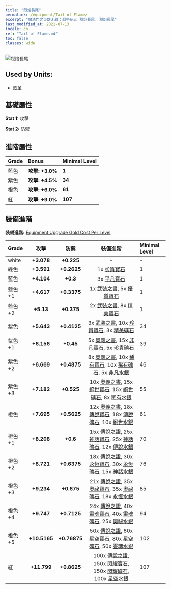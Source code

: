 ```yaml
---
title: "烈焰長尾"
permalink: /equipment/Tail of Flame/
excerpt: "魔法门之英雄无敌：战争纪元 烈焰長尾. 烈焰長尾"
last_modified_at: 2021-07-13
locale: cn
ref: "Tail of Flame.md"
toc: false
classes: wide
---
```


  ![烈焰長尾](/images/e/e_5023.png)

## Used by Units:

* [歌革](/cn/units/Gog/) 


## 基礎屬性
 **Stat 1:** 攻擊

 **Stat 2:** 防禦

## 進階屬性

  |     Grade    |   Bonus | Minimal Level | 
  |:-------------|:--------|:--------------| 
  | 藍色 | **攻擊: +3.0%** | **1** | 
  | 紫色 | **攻擊: +4.5%** | **34** | 
  | 橙色 | **攻擊: +6.0%** | **61** | 
  | 紅 | **攻擊: +9.0%** | **107** | 


## 裝備進階
 **裝備進階:** [Equipment Upgrade Gold Cost Per Level](/equipment/EquipmentUpgradeCostPerLevel/) 

  |          Grade      | 攻擊 | 防禦 | 裝備進階 | Minimal Level |
  |:--------------------|:---------:|:---------:|:----------------:|:--------------|
  | white | **+3.078** | **+0.225** | - | - |
  | 綠色 | **+3.591** | **+0.2625** | 1x [劣質寶石](/cn/Items/mat_4/) | 1 |
  | 藍色 | **+4.104** | **+0.3** | 3x [平凡寶石](/cn/Items/mat_10/) | 1 |
  | 藍色 +1 | **+4.617** | **+0.3375** | 1x [武裝之書](/cn/Items/mat_18/), 5x [優質寶石](/cn/Items/mat_16/) | 1 |
  | 藍色 +2 | **+5.13** | **+0.375** | 2x [武裝之書](/cn/Items/mat_25/), 8x [精美寶石](/cn/Items/mat_23/) | 1 |
  | 紫色 | **+5.643** | **+0.4125** | 3x [武裝之書](/cn/Items/mat_32/), 10x [珍貴寶石](/cn/Items/mat_30/), 3x [精美礦石](/cn/Items/mat_19/) | 34 |
  | 紫色 +1 | **+6.156** | **+0.45** | 5x [奧義之書](/cn/Items/mat_39/), 15x [非凡寶石](/cn/Items/mat_37/), 5x [珍貴礦石](/cn/Items/mat_26/) | 39 |
  | 紫色 +2 | **+6.669** | **+0.4875** | 8x [奧義之書](/cn/Items/mat_46/), 10x [稀有寶石](/cn/Items/mat_44/), 10x [稀有礦石](/cn/Items/mat_40/), 5x [非凡水銀](/cn/Items/mat_35/) | 46 |
  | 紫色 +3 | **+7.182** | **+0.525** | 10x [奧義之書](/cn/Items/mat_53/), 15x [絕世寶石](/cn/Items/mat_51/), 15x [絕世礦石](/cn/Items/mat_47/), 8x [稀有水銀](/cn/Items/mat_42/) | 55 |
  | 橙色 | **+7.695** | **+0.5625** | 12x [奧義之書](/cn/Items/mat_60/), 18x [傳說寶石](/cn/Items/mat_58/), 18x [傳說礦石](/cn/Items/mat_54/), 10x [絕世水銀](/cn/Items/mat_49/) | 61 |
  | 橙色 +1 | **+8.208** | **+0.6** | 15x [傳說之證](/cn/Items/mat_67/), 25x [神話寶石](/cn/Items/mat_65/), 25x [神話礦石](/cn/Items/mat_61/), 12x [傳說水銀](/cn/Items/mat_56/) | 70 |
  | 橙色 +2 | **+8.721** | **+0.6375** | 18x [傳說之證](/cn/Items/mat_74/), 30x [永恆寶石](/cn/Items/mat_72/), 30x [永恆礦石](/cn/Items/mat_68/), 15x [神話水銀](/cn/Items/mat_63/) | 76 |
  | 橙色 +3 | **+9.234** | **+0.675** | 21x [傳說之證](/cn/Items/mat_81/), 35x [奧祕寶石](/cn/Items/mat_79/), 35x [奧祕礦石](/cn/Items/mat_75/), 18x [永恆水銀](/cn/Items/mat_70/) | 85 |
  | 橙色 +4 | **+9.747** | **+0.7125** | 24x [傳說之證](/cn/Items/mat_88/), 40x [靈魂寶石](/cn/Items/mat_86/), 40x [靈魂礦石](/cn/Items/mat_82/), 25x [奧祕水銀](/cn/Items/mat_77/) | 94 |
  | 橙色 +5 | **+10.5165** | **+0.76875** | 50x [傳說之證](/cn/Items/mat_95/), 80x [星空寶石](/cn/Items/mat_93/), 80x [星空礦石](/cn/Items/mat_89/), 50x [靈魂水銀](/cn/Items/mat_84/) | 102 |
  | 紅 | **+11.799** | **+0.8625** | 100x [傳說之證](/cn/Items/mat_102/), 150x [閃耀寶石](/cn/Items/mat_100/), 150x [閃耀礦石](/cn/Items/mat_96/), 100x [星空水銀](/cn/Items/mat_91/) | 107 |


